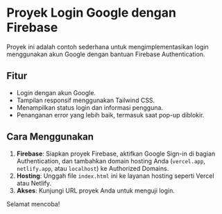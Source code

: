# Proyek Login Google dengan Firebase

Proyek ini adalah contoh sederhana untuk mengimplementasikan login menggunakan akun Google dengan bantuan Firebase Authentication.

## Fitur
- Login dengan akun Google.
- Tampilan responsif menggunakan Tailwind CSS.
- Menampilkan status login dan informasi pengguna.
- Penanganan error yang lebih baik, termasuk saat pop-up diblokir.

## Cara Menggunakan
1. **Firebase**: Siapkan proyek Firebase, aktifkan Google Sign-in di bagian Authentication, dan tambahkan domain hosting Anda (`vercel.app`, `netlify.app`, atau `localhost`) ke Authorized Domains.
2. **Hosting**: Unggah file `index.html` ini ke layanan hosting seperti Vercel atau Netlify.
3. **Akses**: Kunjungi URL proyek Anda untuk menguji login.

Selamat mencoba!
